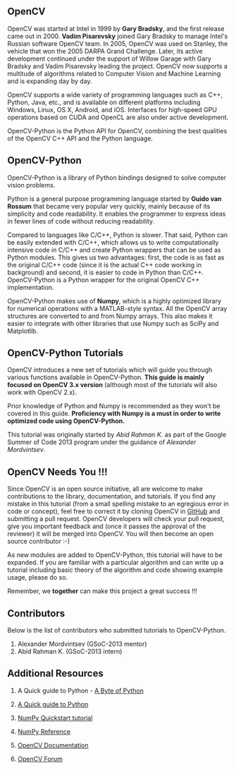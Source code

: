 
## OpenCV

OpenCV was started at Intel in 1999 by **Gary Bradsky**, and the first release came out in 2000. **Vadim Pisarevsky** joined Gary Bradsky to manage Intel's Russian software OpenCV team. In 2005, OpenCV was used on Stanley, the vehicle that won the 2005 DARPA Grand Challenge. Later, its active development continued under the support of Willow Garage with Gary Bradsky and Vadim Pisarevsky leading the project. OpenCV now supports a multitude of algorithms related to Computer Vision and Machine Learning and is expanding day by day.

OpenCV supports a wide variety of programming languages such as C++, Python, Java, etc., and is available on different platforms including Windows, Linux, OS X, Android, and iOS. Interfaces for high-speed GPU operations based on CUDA and OpenCL are also under active development.

OpenCV-Python is the Python API for OpenCV, combining the best qualities of the OpenCV C++ API and the Python language.

## OpenCV-Python

OpenCV-Python is a library of Python bindings designed to solve computer vision problems.

Python is a general purpose programming language started by **Guido van Rossum** that became very popular very quickly, mainly because of its simplicity and code readability. It enables the programmer to express ideas in fewer lines of code without reducing readability.

Compared to languages like C/C++, Python is slower. That said, Python can be easily extended with C/C++, which allows us to write computationally intensive code in C/C++ and create Python wrappers that can be used as Python modules. This gives us two advantages: first, the code is as fast as the original C/C++ code (since it is the actual C++ code working in background) and second, it is easier to code in Python than C/C++. OpenCV-Python is a Python wrapper for the original OpenCV C++ implementation.

OpenCV-Python makes use of **Numpy**, which is a highly optimized library for numerical operations with a MATLAB-style syntax. All the OpenCV array structures are converted to and from Numpy arrays. This also makes it easier to integrate with other libraries that use Numpy such as SciPy and Matplotlib.

## OpenCV-Python Tutorials

OpenCV introduces a new set of tutorials which will guide you through various functions available in OpenCV-Python. **This guide is mainly focused on OpenCV 3.x version** (although most of the tutorials will also work with OpenCV 2.x).

Prior knowledge of Python and Numpy is recommended as they won't be covered in this guide. **Proficiency with Numpy is a must in order to write optimized code using OpenCV-Python.**

This tutorial was originally started by *Abid Rahman K.* as part of the Google Summer of Code 2013 program under the guidance of *Alexander Mordvintsev*.

## OpenCV Needs You !!!

Since OpenCV is an open source initiative, all are welcome to make contributions to the library, documentation, and tutorials. If you find any mistake in this tutorial (from a small spelling mistake to an egregious error in code or concept), feel free to correct it by cloning OpenCV in [GitHub](https://github.com/opencv/opencv "https://github.com/opencv/opencv") and submitting a pull request. OpenCV developers will check your pull request, give you important feedback and (once it passes the approval of the reviewer) it will be merged into OpenCV. You will then become an open source contributor :-)

As new modules are added to OpenCV-Python, this tutorial will have to be expanded. If you are familiar with a particular algorithm and can write up a tutorial including basic theory of the algorithm and code showing example usage, please do so.

Remember, we **together** can make this project a great success !!!

## Contributors

Below is the list of contributors who submitted tutorials to OpenCV-Python.

1. Alexander Mordvintsev (GSoC-2013 mentor)
2. Abid Rahman K. (GSoC-2013 intern)

## Additional Resources

1. A Quick guide to Python - [A Byte of Python](https://python.swaroopch.com/ "https://python.swaroopch.com/")

1. [A Quick guide to Python](https://www.freecodecamp.org/news/the-python-guide-for-beginners/ "https://www.freecodecamp.org/news/the-python-guide-for-beginners/")
2. [NumPy Quickstart tutorial](https://numpy.org/doc/stable/user/quickstart.html "https://numpy.org/doc/stable/user/quickstart.html")
3. [NumPy Reference](https://numpy.org/doc/stable/reference/index.html "https://numpy.org/doc/stable/reference/index.html")
4. [OpenCV Documentation](https://docs.opencv.org/ "https://docs.opencv.org/")
5. [OpenCV Forum](https://forum.opencv.org/ "https://forum.opencv.org/")

